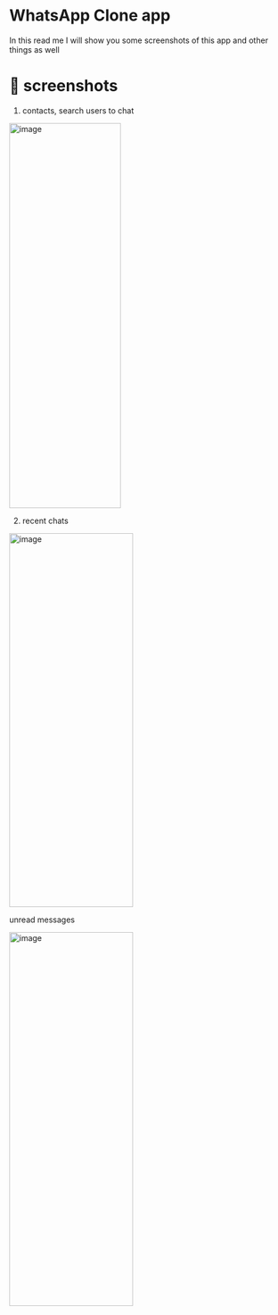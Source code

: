 # WhatsApp Clone app 
In this read me I will show you some screenshots of this app and other things as well 
# :iphone: screenshots
1. contacts, search users to chat 
   
 <img width="200" height="690" alt="image" src="https://github.com/user-attachments/assets/b0a11be6-a78c-4e57-ac43-2a48ec52ba25" /> 

 2. recent chats

 <img width="222" height="670" alt="image" src="https://github.com/user-attachments/assets/e8b82e78-ee99-4dbe-8d08-7f70f81ec12e" />
 
 unread messages 
 
 <img width="222" height="670" alt="image" src="https://github.com/user-attachments/assets/3169923f-631a-43d2-a141-a4b8a73941f8" />


 
